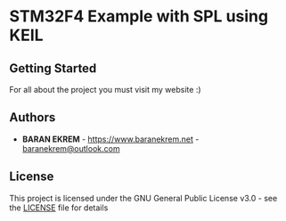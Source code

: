 # STM32F4 Example with SPL using KEIL 

## Getting Started

For all about the project you must visit my website :)

## Authors

* **BARAN EKREM** - https://www.baranekrem.net - baranekrem@outlook.com

## License

This project is licensed under the GNU General Public License v3.0 - see the [LICENSE](LICENSE) file for details
